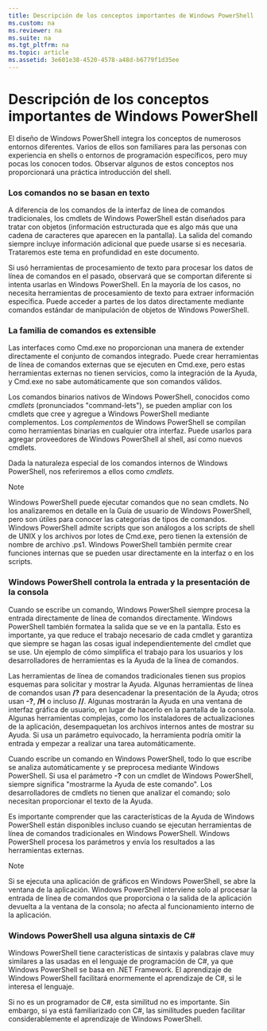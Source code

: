 ```yaml
---
title: Descripción de los conceptos importantes de Windows PowerShell
ms.custom: na
ms.reviewer: na
ms.suite: na
ms.tgt_pltfrm: na
ms.topic: article
ms.assetid: 3e601e38-4520-4578-a48d-b6779f1d35ee
---
```

# Descripción de los conceptos importantes de Windows PowerShell
El diseño de Windows PowerShell integra los conceptos de numerosos entornos diferentes. Varios de ellos son familiares para las personas con experiencia en shells o entornos de programación específicos, pero muy pocas los conocen todos. Observar algunos de estos conceptos nos proporcionará una práctica introducción del shell.

### Los comandos no se basan en texto
A diferencia de los comandos de la interfaz de línea de comandos tradicionales, los cmdlets de Windows PowerShell están diseñados para tratar con objetos (información estructurada que es algo más que una cadena de caracteres que aparecen en la pantalla). La salida del comando siempre incluye información adicional que puede usarse si es necesaria. Trataremos este tema en profundidad en este documento.

Si usó herramientas de procesamiento de texto para procesar los datos de línea de comandos en el pasado, observará que se comportan diferente si intenta usarlas en Windows PowerShell. En la mayoría de los casos, no necesita herramientas de procesamiento de texto para extraer información específica. Puede acceder a partes de los datos directamente mediante comandos estándar de manipulación de objetos de Windows PowerShell.

### La familia de comandos es extensible
Las interfaces como Cmd.exe no proporcionan una manera de extender directamente el conjunto de comandos integrado. Puede crear herramientas de línea de comandos externas que se ejecuten en Cmd.exe, pero estas herramientas externas no tienen servicios, como la integración de la Ayuda, y Cmd.exe no sabe automáticamente que son comandos válidos.

Los comandos binarios nativos de Windows PowerShell, conocidos como *cmdlets* (pronunciados "command-lets"), se pueden ampliar con los cmdlets que cree y agregue a Windows PowerShell mediante complementos. Los *complementos* de Windows PowerShell se compilan como herramientas binarias en cualquier otra interfaz. Puede usarlos para agregar proveedores de Windows PowerShell al shell, así como nuevos cmdlets.

Dada la naturaleza especial de los comandos internos de Windows PowerShell, nos referiremos a ellos como *cmdlets*.

> [!NOTE]
> Windows PowerShell puede ejecutar comandos que no sean cmdlets. No los analizaremos en detalle en la Guía de usuario de Windows PowerShell, pero son útiles para conocer las categorías de tipos de comandos. Windows PowerShell admite scripts que son análogos a los scripts de shell de UNIX y los archivos por lotes de Cmd.exe, pero tienen la extensión de nombre de archivo .ps1. Windows PowerShell también permite crear funciones internas que se pueden usar directamente en la interfaz o en los scripts.

### Windows PowerShell controla la entrada y la presentación de la consola
Cuando se escribe un comando, Windows PowerShell siempre procesa la entrada directamente de línea de comandos directamente. Windows PowerShell también formatea la salida que se ve en la pantalla. Esto es importante, ya que reduce el trabajo necesario de cada cmdlet y garantiza que siempre se hagan las cosas igual independientemente del cmdlet que se use. Un ejemplo de cómo simplifica el trabajo para los usuarios y los desarrolladores de herramientas es la Ayuda de la línea de comandos.

Las herramientas de línea de comandos tradicionales tienen sus propios esquemas para solicitar y mostrar la Ayuda. Algunas herramientas de línea de comandos usan **/?** para desencadenar la presentación de la Ayuda; otros usan **-?**, **/H** o incluso **//**. Algunas mostrarán la Ayuda en una ventana de interfaz gráfica de usuario, en lugar de hacerlo en la pantalla de la consola. Algunas herramientas complejas, como los instaladores de actualizaciones de la aplicación, desempaquetan los archivos internos antes de mostrar su Ayuda. Si usa un parámetro equivocado, la herramienta podría omitir la entrada y empezar a realizar una tarea automáticamente.

Cuando escribe un comando en Windows PowerShell, todo lo que escribe se analiza automáticamente y se preprocesa mediante Windows PowerShell. Si usa el parámetro **-?** con un cmdlet de Windows PowerShell, siempre significa "mostrarme la Ayuda de este comando". Los desarrolladores de cmdlets no tienen que analizar el comando; solo necesitan proporcionar el texto de la Ayuda.

Es importante comprender que las características de la Ayuda de Windows PowerShell están disponibles incluso cuando se ejecutan herramientas de línea de comandos tradicionales en Windows PowerShell. Windows PowerShell procesa los parámetros y envía los resultados a las herramientas externas.

> [!NOTE]
> Si se ejecuta una aplicación de gráficos en Windows PowerShell, se abre la ventana de la aplicación. Windows PowerShell interviene solo al procesar la entrada de línea de comandos que proporciona o la salida de la aplicación devuelta a la ventana de la consola; no afecta al funcionamiento interno de la aplicación.

### Windows PowerShell usa alguna sintaxis de C#
Windows PowerShell tiene características de sintaxis y palabras clave muy similares a las usadas en el lenguaje de programación de C#, ya que Windows PowerShell se basa en .NET Framework. El aprendizaje de Windows PowerShell facilitará enormemente el aprendizaje de C\#, si le interesa el lenguaje.

Si no es un programador de C#, esta similitud no es importante. Sin embargo, si ya está familiarizado con C#, las similitudes pueden facilitar considerablemente el aprendizaje de Windows PowerShell.



<!--HONumber=Apr16_HO1-->


